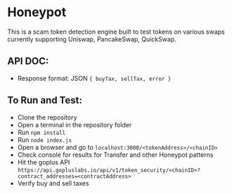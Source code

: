 # Honeypot

This is a scam token detection engine built to test tokens on various swaps currently supporting Uniswap, PancakeSwap, QuickSwap.

## API DOC:

- Response format: JSON
`{ buyTax, sellTax, error }`

## To Run and Test:

- Clone the repository
- Open a terminal in the repository folder
- Run `npm install`
- Run `node index.js`
- Open a browser and go to `localhost:3000/<tokenAddress>/<chainID>`
- Check console for results for Transfer and other Honeypot patterns
- Hit the goplus API `https://api.gopluslabs.io/api/v1/token_security/<chainID>?contract_addresses=<contractAddress>`
- Verify buy and sell taxes
